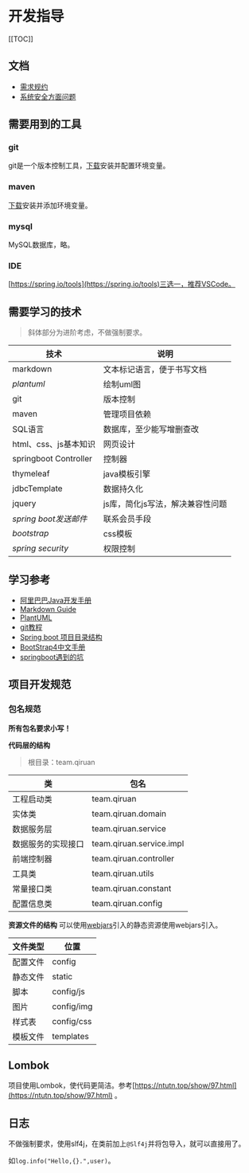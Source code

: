 # 开发指导

[[TOC]]

## 文档
- [需求规约](docs/demand.md)
- [系统安全方面问题](docs/security.md)

## 需要用到的工具
### git
git是一个版本控制工具，[下载](https://git-scm.com/downloads)安装并配置环境变量。

### maven
[下载](https://maven.apache.org/download.cgi)安装并添加环境变量。

### mysql
MySQL数据库，略。

### IDE
[https://spring.io/tools](https://spring.io/tools)三选一，推荐VSCode。

## 需要学习的技术
> 斜体部分为进阶考虑，不做强制要求。

|技术|说明|
|---|---|
|markdown|文本标记语言，便于书写文档|
|*plantuml*|绘制uml图|
|git|版本控制|
|maven|管理项目依赖|
|SQL语言|数据库，至少能写增删查改|
|html、css、js基本知识|网页设计|
|springboot Controller|控制器|
|thymeleaf|java模板引擎|
|jdbcTemplate|数据持久化|
|jquery|js库，简化js写法，解决兼容性问题|
|*spring boot发送邮件*|联系会员手段|
|*bootstrap*|css模板|
|*spring security*|权限控制|

## 学习参考
- [阿里巴巴Java开发手册](https://yq.aliyun.com/articles/69327)
- [Markdown Guide](https://simplemde.com/markdown-guide)
- [PlantUML](http://plantuml.com/zh/)
- [git教程](https://www.liaoxuefeng.com/wiki/896043488029600)
- [Spring boot 项目目录结构](https://blog.csdn.net/u012675150/article/details/79351990)
- [BootStrap4中文手册](http://code.z01.com/v4/docs/)
- [springboot遇到的坑](https://www.ntutn.top/show/90)

## 项目开发规范
### 包名规范
**所有包名要求小写！**

**代码层的结构**
> 根目录：team.qiruan

|类|包名|
|---|---|
|工程启动类|team.qiruan|
|实体类|team.qiruan.domain|
|数据服务层|team.qiruan.service|
|数据服务的实现接口|team.qiruan.service.impl|
|前端控制器|team.qiruan.controller|
|工具类|team.qiruan.utils|
|常量接口类|team.qiruan.constant|
|配置信息类|team.qiruan.config|

**资源文件的结构**
可以使用[webjars](https://www.jianshu.com/p/66d1b35bcd9d)引入的静态资源使用webjars引入。

|文件类型|位置|
|---|---|
|配置文件|config|
|静态文件|static|
|脚本|config/js|
|图片|config/img|
|样式表|config/css|
|模板文件|templates|

## Lombok
项目使用Lombok，使代码更简洁。参考[https://ntutn.top/show/97.html](https://ntutn.top/show/97.html) 。

## 日志
不做强制要求，使用slf4j，在类前加上`@Slf4j`并将包导入，就可以直接用了。

如`log.info("Hello,{}.",user)`。
